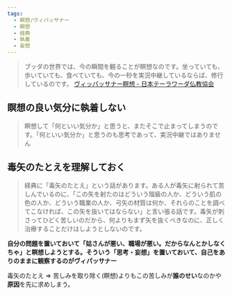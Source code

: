 ```yaml
---
tags:
  - 瞑想/ヴィパッサナー
  - 瞑想
  - 経典
  - 執着
  - 妄想
---
```

>ブッダの世界では、今の瞬間を観ることが瞑想なのです。坐っていても、歩いていても、食べていても、今の一秒を実況中継しているならば、修行しているのです。
>[ヴィッパッサナー瞑想 - 日本テーラワーダ仏教協会](https://j-theravada.com/world/keyword/keyword-19/)

## 瞑想の良い気分に執着しない

>瞑想して「何といい気分か」と思うと、またそこで止まってしまうのです。「何といい気分か」と思うのも思考であって、実況中継ではありません

## 毒矢のたとえを理解しておく

>経典に「毒矢のたとえ」という話があります。ある人が毒矢に射られて苦しんでいるのに、「この矢を射たのはどういう階級の人か、どういう肌の色の人か、どういう職業の人か、弓矢の材質は何か、それらのことを調べてこなければ、この矢を抜いてはならない」と言い張る話です。毒矢が刺さってひどく苦しいのだから、何よりもまず矢を抜くべきなのに、正しく治療することだけはしようとしないのです。

**自分の問題を置いておいて「姑さんが悪い、職場が悪い。だからなんとかしなくちゃ」と瞑想しようとする。そういう「思考・妄想」を置いておいて、自己をありのままに観察するのがヴィパッサナー**

毒矢のたとえ => 苦しみを取り除く(瞑想)よりもこの苦しみが**誰のせい**なのかや**原因**を先に求めしまう。
